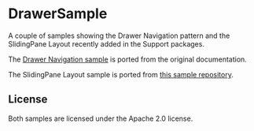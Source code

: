 DrawerSample
============

A couple of samples showing the Drawer Navigation pattern and the SlidingPane Layout recently added in the Support packages.

The [Drawer Navigation sample](http://developer.android.com/training/implementing-navigation/nav-drawer.html) is ported from the original documentation.

The SlidingPane Layout sample is ported from [this sample repository](https://github.com/mastro/android-support-library-archive/blob/master/samples/Support4Demos/src/com/example/android/supportv4/widget/SlidingPaneLayoutActivity.java).

License
-------
Both samples are licensed under the Apache 2.0 license.
